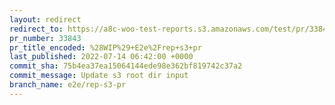 ```yaml
---
layout: redirect
redirect_to: https://a8c-woo-test-reports.s3.amazonaws.com/test/pr/33843/api/index.html
pr_number: 33843
pr_title_encoded: %28WIP%29+E2e%2Frep+s3+pr
last_published: 2022-07-14 06:42:00 +0000
commit_sha: 75b4ea37ea15064144ede98e362bf819742c37a2
commit_message: Update s3 root dir input
branch_name: e2e/rep-s3-pr
---
```


